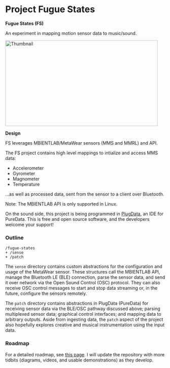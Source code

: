 # Project Fugue States

**Fugue States (FS)**

An experiment in mapping motion sensor data to music/sound. 

<a href="https://youtu.be/hfbqUgFDJvE">
  <img src="https://i3.ytimg.com/vi/hfbqUgFDJvE/maxresdefault.jpg" alt="Thumbnail" width="480" height="270">
</a>

**Design**

FS leverages MBIENTLAB/MetaWear sensors (MMS and MMRL) and API.

The FS project contains high level mappings to intialize and access MMS
data:
- Accelerometer
- Gyrometer
- Magnometer
- Temperature

...as well as processed data, sent from the sensor to a client over Bluetooth.

Note: The MBIENTLAB API is only supported in Linux. 

On the sound side, this project is being programmed in [PlugData](https://plugdata.org/), an IDE
for PureData. This is free and open source software, and the developers welcome your support!

### Outline

```
/fugue-states
+ /sense
+ /patch
```

The `sense` directory contains custom abstractions for the configuration
and usage of the MetaWear sensor. These structures call the MBIENTLAB API,
manage the Bluetooth LE (BLE) connection, parse the sensor data, and send
it over network via the Open Sound Control (OSC) protocol. They can also
receive OSC control messages to start and stop data streaming or, in the
future, configure the sensors remotely. 

The `patch` directory contains abstractions in PlugData (PureData) for
receiving sensor data via the BLE/OSC pathway discussed above; parsing
multiplexed sensor data; graphical control interfaces; and mapping data
to arbitrary outputs. Aside from ingesting data, the `patch` aspect of
the project also hopefully explores creative and musical instrumentation
using the input data.

### Roadmap

For a detailed roadmap, see [this page](https://cerulean-comic-604.notion.site/7fee658729f44f1b9ba1b0b9cd5b3802?v=36453209d7764227a6e8888f48866f06).
I will update the repository with more tidbits (diagrams, videos, and usable demonstrations) as they develop.

